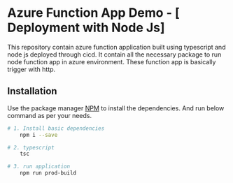 # Azure Function App Demo - [ Deployment with Node Js]

This repository contain azure function application built using typescript and node js deployed through cicd.
It contain all the necessary package to run node function app in azure environment.
These function app is basically trigger with http.
## Installation

Use the package manager [NPM](https://www.npmjs.com/) to install the dependencies.
And run below command as per your needs.

```bash
# 1. Install basic dependencies
    npm i --save

# 2. typescript
    tsc

# 3. run application
    npm run prod-build